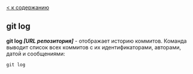 [< к содержанию](./readme.md)

## git log

**git log *[URL репозитория]*** - отображает историю коммитов.
Команда выводит список всех коммитов с их идентификаторами, авторами, датой и сообщениями:

```
git log
```